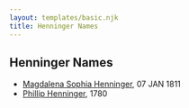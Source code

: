 ```yaml
---
layout: templates/basic.njk
title: Henninger Names
---
```

## Henninger Names
- [Magdalena Sophia Henninger](/people/6/64241610), 07 JAN 1811
- [Phillip Henninger](/people/6/69475448), 1780